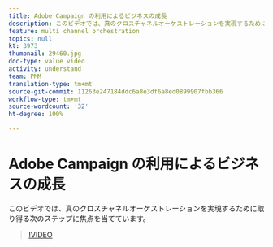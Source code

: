 ```yaml
---
title: Adobe Campaign の利用によるビジネスの成長
description: このビデオでは、真のクロスチャネルオーケストレーションを実現するために取り得る次のステップに焦点を当てています。
feature: multi channel orchestration
topics: null
kt: 3973
thumbnail: 29460.jpg
doc-type: value video
activity: understand
team: PMM
translation-type: tm+mt
source-git-commit: 11263e247184ddc6a8e3df6a8ed0899907fbb366
workflow-type: tm+mt
source-wordcount: '32'
ht-degree: 100%

---
```



# Adobe Campaign の利用によるビジネスの成長

このビデオでは、真のクロスチャネルオーケストレーションを実現するために取り得る次のステップに焦点を当てています。

>[!VIDEO](https://video.tv.adobe.com/v/29460?quality=12)
